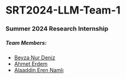 # SRT2024-LLM-Team-1

### Summer 2024 Research Internship

##### Team Members:
* [Beyza Nur Deniz](https://github.com/beyzanurdeniz)
* [Ahmet Erdem](https://github.com/ahmeterdmbulut)
* [Alaaddin Eren Namlı](https://github.com/alaaddinerenn)
